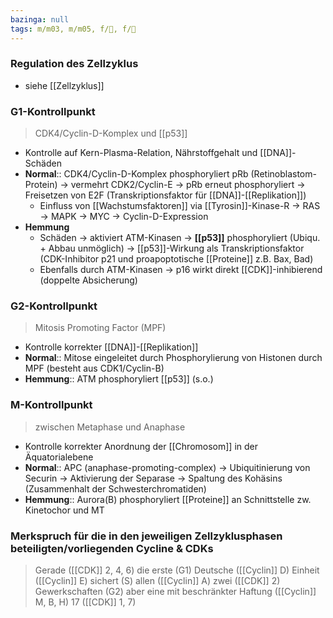 ```yaml
---
bazinga: null
tags: m/m03, m/m05, f/🧪, f/🧬
---
```

### Regulation des Zellzyklus
- siehe [[Zellzyklus]]
### G1-Kontrollpunkt
> CDK4/Cyclin-D-Komplex und [[p53]]
- Kontrolle auf Kern-Plasma-Relation, Nährstoffgehalt und [[DNA]]-Schäden
- **Normal**:: CDK4/Cyclin-D-Komplex phosphoryliert pRb (Retinoblastom-Protein) → vermehrt CDK2/Cyclin-E → pRb erneut phosphoryliert → Freisetzen von E2F (Transkriptionsfaktor für [[DNA]]-[[Replikation]])
    - Einfluss von [[Wachstumsfaktoren]] via [[Tyrosin]]-Kinase-R → RAS → MAPK → MYC → Cyclin-D-Expression
- **Hemmung**
    - Schäden → aktiviert ATM-Kinasen → **[[p53]]** phosphoryliert (Ubiqu. + Abbau unmöglich) → [[p53]]-Wirkung als Transkriptionsfaktor (CDK-Inhibitor p21 und proapoptotische [[Proteine]] z.B. Bax, Bad)
    - Ebenfalls durch ATM-Kinasen → p16 wirkt direkt [[CDK]]-inhibierend (doppelte Absicherung)

### G2-Kontrollpunkt
> Mitosis Promoting Factor (MPF)
- Kontrolle korrekter [[DNA]]-[[Replikation]]
- **Normal**:: Mitose eingeleitet durch Phosphorylierung von Histonen durch MPF (besteht aus CDK1/Cyclin-B)
- **Hemmung**:: ATM phosphoryliert [[p53]] (s.o.)

### M-Kontrollpunkt
> zwischen Metaphase und Anaphase
- Kontrolle korrekter Anordnung der [[Chromosom]] in der Äquatorialebene
- **Normal**:: APC (anaphase-promoting-complex) → Ubiquitinierung von Securin → Aktivierung der Separase → Spaltung des Kohäsins (Zusammenhalt der Schwesterchromatiden)
- **Hemmung**::  Aurora(B) phosphoryliert [[Proteine]] an Schnittstelle zw. Kinetochor und MT

### Merkspruch für die in den jeweiligen Zellzyklusphasen beteiligten/vorliegenden Cycline & CDKs

> Gerade ([[CDK]] 2, 4, 6) die erste (G1) Deutsche ([[Cyclin]] D) Einheit ([[Cyclin]] E) sichert (S) allen ([[Cyclin]] A) zwei ([[CDK]] 2) Gewerkschaften (G2) aber eine mit beschränkter Haftung ([[Cyclin]] M, B, H) 17 ([[CDK]] 1, 7)